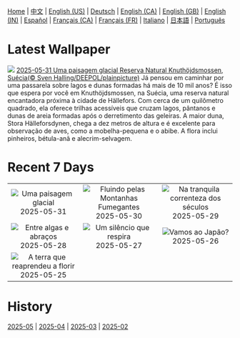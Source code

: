 [Home](../README.md) | [中文](zh-CN.md) | [English (US)](en-US.md) | [Deutsch](de-DE.md) | [English (CA)](en-CA.md) | [English (GB)](en-GB.md) | [English (IN)](en-IN.md) | [Español](es-ES.md) | [Français (CA)](fr-CA.md) | [Français (FR)](fr-FR.md) | [Italiano](it-IT.md) | [日本語](ja-JP.md) | [Português](pt-BR.md)

# Latest Wallpaper
![](https://www.bing.com/th?id=OHR.SwedenReserve_PT-BR8224811231_UHD.jpg)
[2025-05-31 Uma paisagem glacial Reserva Natural Knuthöjdsmossen, Suécia(© Sven Halling/DEEPOL/plainpicture)](https://www.bing.com/th?id=OHR.SwedenReserve_PT-BR8224811231_UHD.jpg)
Já pensou em caminhar por uma passarela sobre lagos e dunas formadas há mais de 10 mil anos? É isso que espera por você em Knuthöjdsmossen, na Suécia, uma reserva natural encantadora próxima à cidade de Hällefors. Com cerca de um quilômetro quadrado, ela oferece trilhas acessíveis que cruzam lagos, pântanos e dunas de areia formadas após o derretimento das geleiras. A maior duna, Stora Hälleforsdynen, chega a dez metros de altura e é excelente para observação de aves, como a mobelha-pequena e o abibe. A flora inclui pinheiros, bétula-anã e alecrim-selvagem.

# Recent 7 Days
|  |  |  |
|:---:|:---:|:---:|
| ![](https://www.bing.com/th?id=OHR.SwedenReserve_PT-BR8224811231_400x240.jpg "Uma paisagem glacial") 2025-05-31 | ![](https://www.bing.com/th?id=OHR.LittlePigeonRiver_PT-BR7889046917_400x240.jpg "Fluindo pelas Montanhas Fumegantes") 2025-05-30 | ![](https://www.bing.com/th?id=OHR.MiravetSpain_PT-BR7483184425_400x240.jpg "Na tranquila correnteza dos séculos") 2025-05-29 |
| ![](https://www.bing.com/th?id=OHR.KelpOtter_PT-BR7205269839_400x240.jpg "Entre algas e abraços") 2025-05-28 | ![](https://www.bing.com/th?id=OHR.DiaMataAtlantica2025_PT-BR6905728982_400x240.jpg "Um silêncio que respira") 2025-05-27 | ![](https://www.bing.com/th?id=OHR.Arashiyama2025_PT-BR6176827383_400x240.jpg "Vamos ao Japão?") 2025-05-26 |
| ![](https://www.bing.com/th?id=OHR.ButchartFlowers_PT-BR7345483854_400x240.jpg "A terra que reaprendeu a florir") 2025-05-25 |  |  |

# History
[2025-05](../archives/wallpaper/pt-BR/w_2025_05.md) | [2025-04](../archives/wallpaper/pt-BR/w_2025_04.md) | [2025-03](../archives/wallpaper/pt-BR/w_2025_03.md) | [2025-02](../archives/wallpaper/pt-BR/w_2025_02.md)
